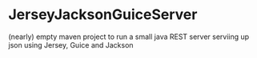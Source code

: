 JerseyJacksonGuiceServer
========================

(nearly) empty maven project to run a small java REST server serviing up json using Jersey, Guice and Jackson